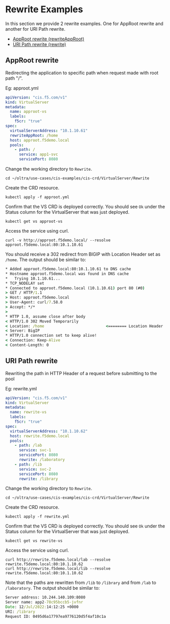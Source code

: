 # Rewrite Examples

In this section we provide 2 rewrite examples. One for AppRoot rewrite and another for URI Path rewrite.

- [AppRoot rewrite (rewriteAppRoot)](#approot-rewrite)
- [URI Path rewrite (rewrite)](#uri-path-rewrite)


## AppRoot rewrite
Redirecting the application to specific path when request made with root path "/".


Eg: approot.yml
```yml
apiVersion: "cis.f5.com/v1"
kind: VirtualServer
metadata:
  name: approot-vs
  labels:
    f5cr: "true"
spec:
  virtualServerAddress: "10.1.10.61"
  rewriteAppRoot: /home
  host: approot.f5demo.local
  pools:
    - path: /
      service: app1-svc
      servicePort: 8080
```

Change the working directory to `Rewrite`.
```
cd ~/oltra/use-cases/cis-examples/cis-crd/VirtualServer/Rewrite
```

Create the CRD resource.
```
kubectl apply -f approot.yml
```

Confirm that the VS CRD is deployed correctly. You should see `Ok` under the Status column for the VirtualServer that was just deployed.
```
kubectl get vs approot-vs
```

Access the service using curl. 
```
curl -v http://approot.f5demo.local/ --resolve approot.f5demo.local:80:10.1.10.61
```

You should receive a 302 redirect from BIGIP with Location Header set as `/home`. The output should be similar to:

```cmd
* Added approot.f5demo.local:80:10.1.10.61 to DNS cache
* Hostname approot.f5demo.local was found in DNS cache
*   Trying 10.1.10.61...
* TCP_NODELAY set
* Connected to approot.f5demo.local (10.1.10.61) port 80 (#0)
> GET / HTTP/1.1
> Host: approot.f5demo.local
> User-Agent: curl/7.58.0
> Accept: */*
> 
* HTTP 1.0, assume close after body
< HTTP/1.0 302 Moved Temporarily
< Location: /home                           <======== Location Header
< Server: BigIP
* HTTP/1.0 connection set to keep alive!
< Connection: Keep-Alive
< Content-Length: 0
```

## URI Path rewrite
Rewriting the path in HTTP Header of a request before submitting to the pool

Eg: rewrite.yml
```yml
apiVersion: "cis.f5.com/v1"
kind: VirtualServer
metadata:
  name: rewrite-vs
  labels:
    f5cr: "true"
spec:
  virtualServerAddress: "10.1.10.62"
  host: rewrite.f5demo.local
  pools:
    - path: /lab
      service: svc-1
      servicePort: 8080
      rewrite: /laboratory
    - path: /lib
      service: svc-2
      servicePort: 8080
      rewrite: /library
```
Change the working directory to `Rewrite`.
```
cd ~/oltra/use-cases/cis-examples/cis-crd/VirtualServer/Rewrite
```

Create the CRD resource.
```
kubectl apply -f rewrite.yml
```

Confirm that the VS CRD is deployed correctly. You should see `Ok` under the Status column for the VirtualServer that was just deployed.
```
kubectl get vs rewrite-vs
```

Access the service using curl. 
```
curl http://rewrite.f5demo.local/lab --resolve rewrite.f5demo.local:80:10.1.10.62
curl http://rewrite.f5demo.local/lib --resolve rewrite.f5demo.local:80:10.1.10.62
```

Note that the paths are rewritten from `/lib` to `/library` and from `/lab` to `/laboratory`.  The output should be similar to:

```cmd
Server address: 10.244.140.109:8080
Server name: app2-78c95bccb5-jvfnr
Date: 12/Jul/2022:14:12:25 +0000
URI: /library
Request ID: 0495d6a17797ea9776120d5f4af10c1a
```
